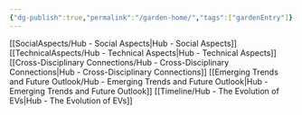 ```yaml
---
{"dg-publish":true,"permalink":"/garden-home/","tags":["gardenEntry"]}
---
```


[[SocialAspects/Hub - Social Aspects\|Hub - Social Aspects]]
[[TechnicalAspects/Hub - Technical Aspects\|Hub - Technical Aspects]]
[[Cross-Disciplinary Connections/Hub - Cross-Disciplinary Connections\|Hub - Cross-Disciplinary Connections]]
[[Emerging Trends and Future Outlook/Hub - Emerging Trends and Future Outlook\|Hub - Emerging Trends and Future Outlook]]
[[Timeline/Hub - The Evolution of EVs\|Hub - The Evolution of EVs]]

